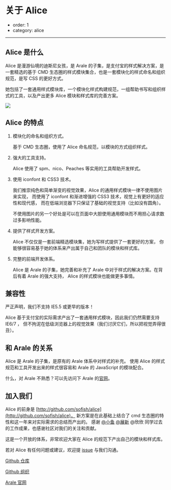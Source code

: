 # 关于 Alice

- order: 1
- category: alice

---

## Alice 是什么

Alice 是漫游仙境的迪斯尼女孩，是 Arale 的子集，是支付宝的样式解决方案，是一套精选的基于 CMD 生态圈的样式模块集合，也是一套模块化的样式命名和组织规范，是写 CSS 的更好方式。

她包括了一套通用样式模块库，一个模块化样式构建规范，一组帮助书写和组织样式的工具，以及产出更多 Alice 模块和样式库的完善方案。

![](http://aliceui.org/static/css-icon.png)

## Alice 的特点

1. 模块化的命名和组织方式。

    基于 CMD 生态圈，使用了 Alice 命名规范，以模块的方式组织样式。

2. 强大的工具支持。

    Alice 使用了 spm、nico、Peaches 等实用的工具帮助开发样式。

3. 使用 iconfont 和 CSS3 技术。

    我们推崇纯色和简单渐变的视觉效果，Alice 的通用样式模块一律不使用图片来实现，
    而使用了 iconfont 和渐进增强的 CSS3 技术，视觉上有更好的适应性和现代感，
    而在低端浏览器下只保证了基础的视觉支持（比如没有圆角）。

    不使用图片的另一个好处是可以在页面中大胆使用通用模块而不用担心请求数过多影响性能。

4. 提供了样式开发方案。

    Alice 不仅仅是一套前端精选模块集，她为写样式提供了一套更好的方案，
    你能够很容易基于她的体系来产出属于自己和团队的模块和样式库。

5. 完整的前端开发体系。

    Alice 是 Arale 的子集，她完善和补充了 Arale 中对于样式的解决方案。在背后有着 Arale 的强大支持，
    Alice 的样式模块也能做更多事情。


## 兼容性

严正声明，我们不支持 IE5.5 或更早的版本！

Alice 基于支付宝的实际需求产出了一套通用样式模块，因此我们仍然需要支持 IE6/7 ，
但不拘泥在低级浏览器上的视觉效果（我们讨厌它们，所以把视觉弄得很丑）。


## 和 Arale 的关系

Alice 是 Arale 的子集，是原有的 Arale 体系中对样式的补充。
使用 Alice 的样式规范和工具开发出来的样式很容易和 Arale 的 JavaScript 的模块配合。

什么，对 Arale 不熟悉？可以先访问下 Arale 的[官网](http://aralejs.org/)。


## 加入我们

Alice 的前身是 [http://github.com/sofish/alice](http://github.com/sofish/alice)，
新方案是在此基础上结合了 cmd 生态圈的特性和这一年来对实际需求的总结而产出的。
感谢 [@小鱼](http://sofish.de/) [@展新](http://pizn.net/) @欣欣 同学过去的工作成果，也感谢社区对我们的关注和贡献。

这是一个开放的体系，非常欢迎大家在 Alice 的规范下产出自己的模块和样式库。

若对 Alice 有任何问题或建议，欢迎提 [issue](https://github.com/aliceui/aliceui.github.com/issues/new) 与我们沟通。

[Github 仓库](https://github.com/aliceui/aliceui.github.com)

[Github 组织](https://github.com/aliceui/)

[Arale 官网](http://aralejs.org)
